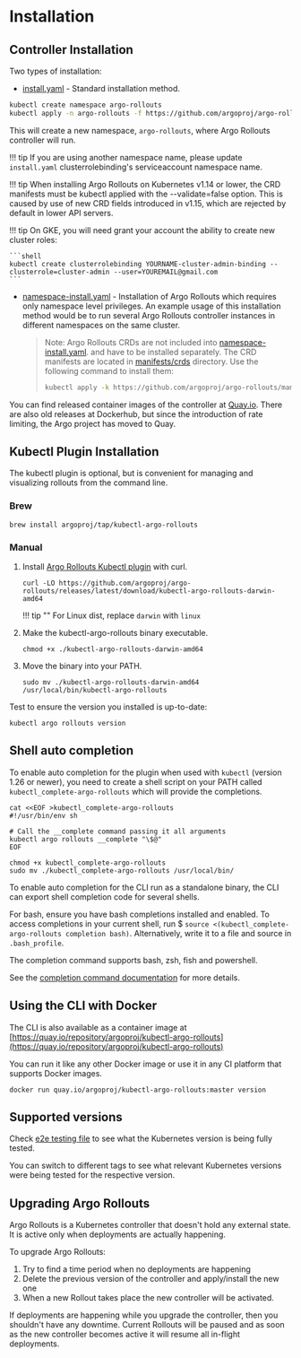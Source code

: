 # Installation

## Controller Installation

Two types of installation:

* [install.yaml](https://github.com/argoproj/argo-rollouts/blob/master/manifests/install.yaml) - Standard installation method.
```bash
kubectl create namespace argo-rollouts
kubectl apply -n argo-rollouts -f https://github.com/argoproj/argo-rollouts/releases/latest/download/install.yaml
```

This will create a new namespace, `argo-rollouts`, where Argo Rollouts controller will run.

!!! tip
    If you are using another namespace name, please update `install.yaml` clusterrolebinding's serviceaccount namespace name.

!!! tip
    When installing Argo Rollouts on Kubernetes v1.14 or lower, the CRD manifests must be kubectl applied with the --validate=false option. This is caused by use of new CRD fields introduced in v1.15, which are rejected by default in lower API servers.


!!! tip
    On GKE, you will need grant your account the ability to create new cluster roles:

    ```shell
    kubectl create clusterrolebinding YOURNAME-cluster-admin-binding --clusterrole=cluster-admin --user=YOUREMAIL@gmail.com
    ```

* [namespace-install.yaml](https://github.com/argoproj/argo-rollouts/blob/master/manifests/namespace-install.yaml) - Installation of Argo Rollouts which requires
only namespace level privileges. An example usage of this installation method would be to run several Argo Rollouts controller instances in different namespaces
on the same cluster.

  > Note: Argo Rollouts CRDs are not included into [namespace-install.yaml](https://github.com/argoproj/argo-rollouts/blob/master/manifests/namespace-install.yaml).
  > and have to be installed separately. The CRD manifests are located in [manifests/crds](https://github.com/argoproj/argo-rollouts/blob/master/manifests/crds) directory.
  > Use the following command to install them:
  > ```bash
  > kubectl apply -k https://github.com/argoproj/argo-rollouts/manifests/crds\?ref\=stable
  > ```

You can find released container images of the controller at [Quay.io](https://quay.io/repository/argoproj/argo-rollouts?tab=tags). There are also old releases
at Dockerhub, but since the introduction of rate limiting, the Argo project has moved to Quay.

## Kubectl Plugin Installation

The kubectl plugin is optional, but is convenient for managing and visualizing rollouts from the
command line.

### Brew

```shell
brew install argoproj/tap/kubectl-argo-rollouts
```

### Manual

1. Install [Argo Rollouts Kubectl plugin](https://github.com/argoproj/argo-rollouts/releases) with curl.
    ```shell
    curl -LO https://github.com/argoproj/argo-rollouts/releases/latest/download/kubectl-argo-rollouts-darwin-amd64
    ```

    !!! tip ""
        For Linux dist, replace `darwin` with `linux`

1. Make the kubectl-argo-rollouts binary executable.

    ```shell
    chmod +x ./kubectl-argo-rollouts-darwin-amd64
    ```

1. Move the binary into your PATH.

    ```shell
    sudo mv ./kubectl-argo-rollouts-darwin-amd64 /usr/local/bin/kubectl-argo-rollouts
    ```

Test to ensure the version you installed is up-to-date:

```shell
kubectl argo rollouts version
```

## Shell auto completion

To enable auto completion for the plugin when used with `kubectl` (version 1.26 or newer), you need to create a shell script on your PATH called `kubectl_complete-argo-rollouts` which will provide the completions.

```shell
cat <<EOF >kubectl_complete-argo-rollouts
#!/usr/bin/env sh

# Call the __complete command passing it all arguments
kubectl argo rollouts __complete "\$@"
EOF

chmod +x kubectl_complete-argo-rollouts
sudo mv ./kubectl_complete-argo-rollouts /usr/local/bin/
```

To enable auto completion for the CLI run as a standalone binary, the CLI can export shell completion code for several shells.

For bash, ensure you have bash completions installed and enabled. To access completions in your current shell, run $ `source <(kubectl_complete-argo-rollouts completion bash)`. Alternatively, write it to a file and source in `.bash_profile`.

The completion command supports bash, zsh, fish and powershell.

See the [completion command documentation](./generated/kubectl-argo-rollouts/kubectl-argo-rollouts_completion.md) for more details.


## Using the CLI with Docker

The CLI is also available as a container image at [https://quay.io/repository/argoproj/kubectl-argo-rollouts](https://quay.io/repository/argoproj/kubectl-argo-rollouts)

You can run it like any other Docker image or use it in any CI platform that supports Docker images.

```shell
docker run quay.io/argoproj/kubectl-argo-rollouts:master version
```

## Supported versions

Check [e2e testing file](https://github.com/argoproj/argo-rollouts/blob/master/.github/workflows/testing.yaml#L82-L89) to see what the Kubernetes version is being fully tested.

You can switch to different tags to see what relevant Kubernetes versions were being tested for the respective version.

## Upgrading Argo Rollouts

Argo Rollouts is a Kubernetes controller that doesn't hold any external state. It is active
only when deployments are actually happening.

To upgrade Argo Rollouts:

1. Try to find a time period when no deployments are happening
2. Delete the previous version of the controller and apply/install the new one
3. When a new Rollout takes place the new controller will be activated.

If deployments are happening while you upgrade the controller, then you shouldn't
have any downtime. Current Rollouts will be paused and as soon as the new controller becomes
active it will resume all in-flight deployments.
